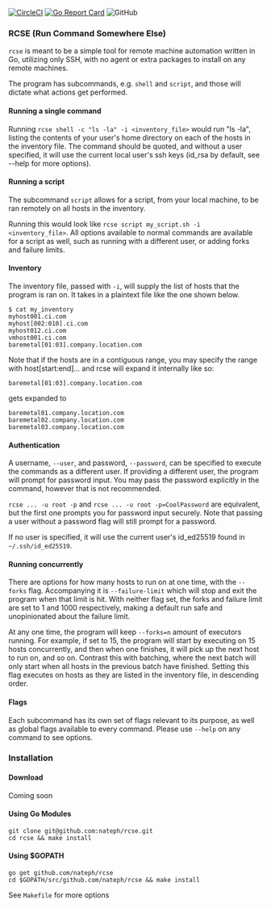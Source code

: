 [![CircleCI](https://circleci.com/gh/circleci/circleci-docs.svg?style=shield)](https://circleci.com/gh/nateph/rcse) [![Go Report Card](https://goreportcard.com/badge/github.com/nateph/rcse)](https://goreportcard.com/report/github.com/nateph/rcse ) ![GitHub](https://img.shields.io/github/license/nateph/rcse)
### RCSE (Run Command Somewhere Else)
`rcse` is meant to be a simple tool for remote machine automation written in Go, utilizing only SSH, with no agent or extra packages to install on any remote machines.

The program has subcommands, e.g. `shell` and `script`, and those will dictate what actions get performed.
#### Running a single command
Running `rcse shell -c "ls -la" -i <inventory_file>` would run "ls -la", listing the contents of your user's home directory on each of the hosts in the inventory file. The command should be quoted, and without a user specified, it will use the current local user's ssh keys (id_rsa by default, see --help for more options). 

#### Running a script
The subcommand `script` allows for a script, from your local machine, to be ran remotely on all hosts in the inventory.

Running this would look like `rcse script my_script.sh -i <inventory_file>`. All options available to normal commands are available for a script as well, such as running with a different user, or adding forks and failure limits.

#### Inventory
The inventory file, passed with `-i`, will supply the list of hosts that the program is ran on. It takes in a plaintext 
file like the one shown below.

```
$ cat my_inventory
myhost001.ci.com
myhost[002:010].ci.com
myhost012.ci.com
vmhost001.ci.com
baremetal[01:03].company.location.com
```

Note that if the hosts are in a contiguous range, you may specify the range with host[start:end]... and rcse will expand it internally like so:
```
baremetal[01:03].company.location.com
```
gets expanded to 
```
baremetal01.company.location.com
baremetal02.company.location.com
baremetal03.company.location.com
```

#### Authentication 
A username, `--user`, and password, `--password`, can be specified to execute the commands as a different user.
If providing a different user, the program will prompt for password input. You may pass the password explicitly in the command, however that is not recommended.

`rcse ... -u root -p` and `rcse ... -u root -p=CoolPassword` are equivalent, but the first one prompts you for password input securely. Note that passing a user without a password flag will still prompt for a password.

If no user is specified, it will use the current user's id_ed25519 found in `~/.ssh/id_ed25519`.

#### Running concurrently 
There are options for how many hosts to run on at one time, with the `--forks` flag. Accompanying it is `--failure-limit` which will stop and exit the program when that limit is hit. With neither flag set, the forks and failure limit are set to 1 and 1000 respectively, making a default run safe and unopinionated about the failure limit.

At any one time, the program will keep `--forks=n` amount of executors running. For example, if set to 15, the program will start by executing on 15 hosts concurrently, and then when one finishes, it will pick up the next host to run on, and so on. Contrast this with batching, where the next batch will only start when all hosts in the previous batch have finished. Setting this flag executes on hosts as they are listed in the inventory file, in descending order.

#### Flags
Each subcommand has its own set of flags relevant to its purpose, as well as global flags available to every command.
Please use `--help` on any command to see options.

### Installation 
#### Download
Coming soon 
#### Using Go Modules
```
git clone git@github.com:nateph/rcse.git
cd rcse && make install
```
#### Using $GOPATH
```
go get github.com/nateph/rcse
cd $GOPATH/src/github.com/nateph/rcse && make install
```
See `Makefile` for more options
